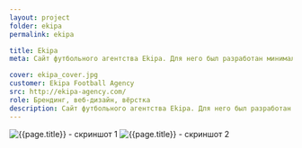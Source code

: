 ```yaml
---
layout: project
folder: ekipa
permalink: ekipa

title: Ekipa
meta: Сайт футбольного агентства Ekipa. Для него был разработан минималистичный дизайн, свёрстаны адаптивные страницы, подготовлены шаблоны под Django-фреймворк.

cover: ekipa_cover.jpg
customer: Ekipa Football Agency
src: http://ekipa-agency.com/
role: Брендинг, веб-дизайн, вёрстка
description: Сайт футбольного агентства Ekipa. Для него был разработан минималистичный дизайн, свёрстаны адаптивные страницы, подготовлены шаблоны под Django-фреймворк.
---
```


<!-- ![{{page.title}} - скриншот 1]({{site.baseurl}}/img/project_img/{{page.folder}}/ekipa_logo.png) -->
![{{page.title}} - скриншот 1]({{site.baseurl}}/img/project_img/{{page.folder}}/ekipa_1.jpg)
![{{page.title}} - скриншот 2]({{site.baseurl}}/img/project_img/{{page.folder}}/ekipa_2.jpg)


